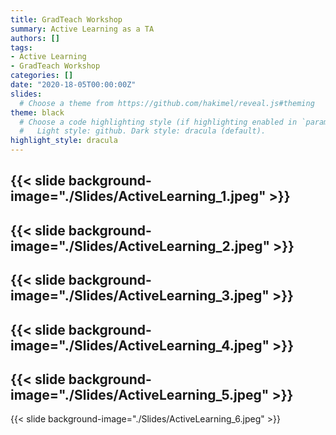 ```yaml
---
title: GradTeach Workshop
summary: Active Learning as a TA
authors: []
tags: 
- Active Learning
- GradTeach Workshop
categories: []
date: "2020-18-05T00:00:00Z"
slides:
  # Choose a theme from https://github.com/hakimel/reveal.js#theming
theme: black
  # Choose a code highlighting style (if highlighting enabled in `params.toml`)
  #   Light style: github. Dark style: dracula (default).
highlight_style: dracula
---
```

{{< slide background-image="./Slides/ActiveLearning_1.jpeg" >}}
---
{{< slide background-image="./Slides/ActiveLearning_2.jpeg" >}}
---
{{< slide background-image="./Slides/ActiveLearning_3.jpeg" >}}
---
{{< slide background-image="./Slides/ActiveLearning_4.jpeg" >}}
---
{{< slide background-image="./Slides/ActiveLearning_5.jpeg" >}}
---
{{< slide background-image="./Slides/ActiveLearning_6.jpeg" >}}

